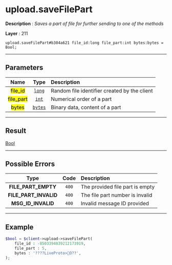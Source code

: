 # upload.saveFilePart

**Description** : *Saves a part of file for further sending to one of the methods*

**Layer** : 211

```tl
upload.saveFilePart#b304a621 file_id:long file_part:int bytes:bytes = Bool;
```

---

## Parameters

| Name | Type | Description |
| :---: | :---: | :--- |
| <mark>file_id</mark> | [`long`](type/long) | Random file identifier created by the client |
| <mark>file_part</mark> | [`int`](type/int) | Numerical order of a part |
| <mark>bytes</mark> | [`bytes`](type/bytes) | Binary data, content of a part |

---

## Result

[Bool](type/Bool)

---

## Possible Errors

| Type | Code | Description |
| :---: | :---: | :--- |
| **FILE_PART_EMPTY** | `400` | The provided file part is empty |
| **FILE_PART_INVALID** | `400` | The file part number is invalid |
| **MSG_ID_INVALID** | `400` | Invalid message ID provided |

---

## Example

```php
$bool = $client->upload->saveFilePart(
	file_id : -8503394839212173919,
	file_part : 5,
	bytes : '????LiveProto>O??',
);
```